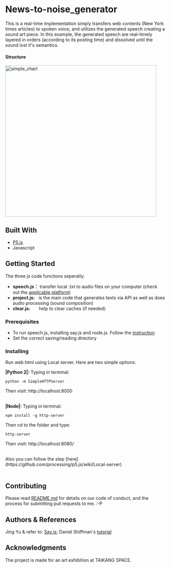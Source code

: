 
# News-to-noise_generator
This is a real-time implementation simply transfers web contents (New York times articles) to spoken voice, and utilizes the generated speech creating a sound art piece. In this example, the generated speech are real-timely layered in orders (according to its posting time) and dissolved until the sound lost it's semantics. 

#### Structure 
<img width="476" alt="simple_chart" src="https://user-images.githubusercontent.com/41480919/43035246-5724dcd0-8cba-11e8-9b2f-f1b1ed77c88f.png">


## Built With
* [P5.js](https://p5js.org/) 
* Javascript

## Getting Started
The three js code functions seperatly:
* **speech.js：** transfer local .txt to audio files on your computer (check out the [applicable platform](https://github.com/Marak/say.js))
* **project.js:** &nbsp;&nbsp;is the main code that generates texts via API as well as does audio processing (sound composition) 
* **clear.js:** &nbsp;&nbsp;&nbsp;&nbsp;&nbsp;&nbsp;help to clear caches (if needed)

### Prerequisites
* To run speech.js, installing say.js and node.js. Follow the [instruction](https://github.com/Marak/say.js)
* Set the correct saving/reading directory 

### Installing
Run web.html using Local server. Here are two simple options:

**|Python 2|:** 
Typing in terminal:
```
python -m SimpleHTTPServer
```

Then visit: http://localhost:8000
<br /> <br /> 

**|Node|:** 
Typing in terminal: 
```
npm install -g http-server
```
Then cd to the folder and type:
```
http-server
```

Then visit: http://localhost:8080/

<br />
Also you can follow the step [here](https://github.com/processing/p5.js/wiki/Local-server)
<br /><br />

## Contributing

Please read [README.md](https://gist.github.com/PurpleBooth/b24679402957c63ec426) for details on our code of conduct, and the process for submitting pull requests to me. :-P


## Authors & References
 Jing Yu & refer to:
 [Say.js](https://github.com/Marak/say.js); 
 Daniel Shiffman's [tutorial](https://shiffman.net/a2z/data-apis/)


## Acknowledgments

The project is made for an art exhibition at TAIKANG SPACE.
